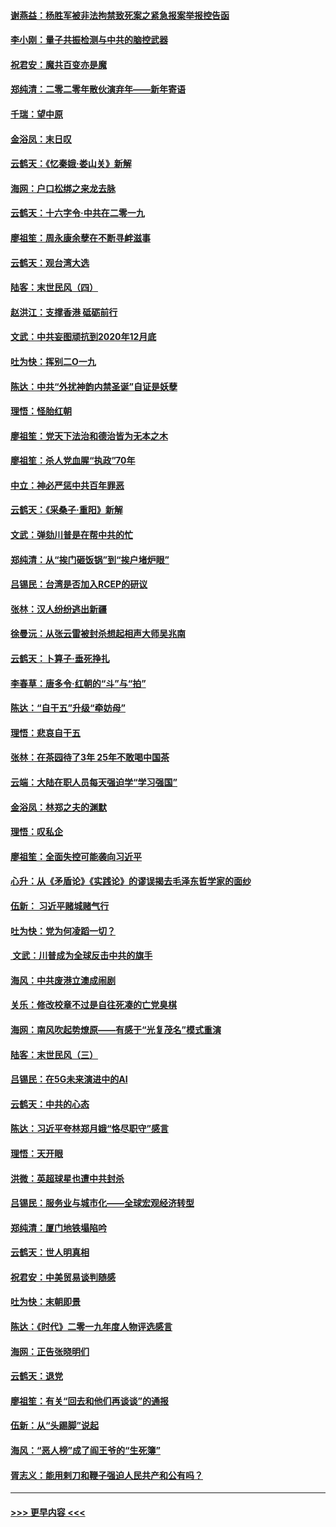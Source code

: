 #### [谢燕益：杨胜军被非法拘禁致死案之紧急报案举报控告函](../pages/nsc993/n11756134.md?t=01010822) 
#### [李小刚：量子共振检测与中共的脑控武器](../pages/nsc993/n11754518.md?t=01010822) 
#### [祝君安：魔共百变亦是魔](../pages/nsc993/n11754469.md?t=01010822) 
#### [郑纯清：二零二零年散伙演弃年——新年寄语](../pages/nsc993/n11754195.md?t=01010822) 
#### [千瑞：望中原](../pages/nsc993/n11754159.md?t=01010822) 
#### [金浴凤：末日叹](../pages/nsc993/n11752359.md?t=01010822) 
#### [云鹤天：《忆秦娥‧娄山关》新解](../pages/nsc993/n11752348.md?t=01010822) 
#### [海网：户口松绑之来龙去脉](../pages/nsc993/n11752328.md?t=01010822) 
#### [云鹤天：十六字令‧中共在二零一九](../pages/nsc993/n11752305.md?t=01010822) 
#### [廖祖笙：周永康余孽在不断寻衅滋事](../pages/nsc993/n11751013.md?t=01010822) 
#### [云鹤天：观台湾大选](../pages/nsc993/n11751007.md?t=01010822) 
#### [陆客：末世民风（四）](../pages/nsc993/n11749203.md?t=01010822) 
#### [赵洪江：支撑香港 砥砺前行](../pages/nsc993/n11748482.md?t=01010822) 
#### [文武：中共妄图顽抗到2020年12月底](../pages/nsc993/n11748446.md?t=01010822) 
#### [吐为快：挥别二O一九](../pages/nsc993/n11748411.md?t=01010822) 
#### [陈达：中共“外扰神韵内禁圣诞”自证是妖孽](../pages/nsc993/n11748226.md?t=01010822) 
#### [理悟：怪胎红朝](../pages/nsc993/n11748206.md?t=01010822) 
#### [廖祖笙：党天下法治和德治皆为无本之木](../pages/nsc993/n11748135.md?t=01010822) 
#### [廖祖笙：杀人党血腥“执政”70年](../pages/nsc993/n11745144.md?t=01010822) 
#### [中立：神必严惩中共百年罪恶](../pages/nsc993/n11744970.md?t=01010822) 
#### [云鹤天：《采桑子‧重阳》新解](../pages/nsc993/n11744948.md?t=01010822) 
#### [文武：弹劾川普是在帮中共的忙](../pages/nsc993/n11744758.md?t=01010822) 
#### [郑纯清：从“挨门砸饭锅”到“挨户堵炉眼”](../pages/nsc993/n11744745.md?t=01010822) 
#### [吕锡民：台湾是否加入RCEP的研议](../pages/nsc993/n11744701.md?t=01010822) 
#### [张林：汉人纷纷逃出新疆](../pages/nsc993/n11743530.md?t=01010822) 
#### [徐曼沅：从张云雷被封杀想起相声大师吴兆南](../pages/nsc993/n11741816.md?t=01010822) 
#### [云鹤天：卜算子‧垂死挣扎](../pages/nsc993/n11739956.md?t=01010822) 
#### [李春草：唐多令‧红朝的“斗”与“拍”](../pages/nsc993/n11739830.md?t=01010822) 
#### [陈达：“自干五”升级“牵妨母”](../pages/nsc993/n11739724.md?t=01010822) 
#### [理悟：悲哀自干五](../pages/nsc993/n11739547.md?t=01010822) 
#### [张林：在茶园待了3年 25年不敢喝中国茶](../pages/nsc993/n11739240.md?t=01010822) 
#### [云端：大陆在职人员每天强迫学“学习强国”](../pages/nsc993/n11738735.md?t=01010822) 
#### [金浴凤：林郑之夫的渊默](../pages/nsc993/n11737735.md?t=01010822) 
#### [理悟：叹私企](../pages/nsc993/n11737715.md?t=01010822) 
#### [廖祖笙：全面失控可能袭向习近平](../pages/nsc993/n11737704.md?t=01010822) 
#### [心升：从《矛盾论》《实践论》的谬误揭去毛泽东哲学家的面纱](../pages/nsc993/n11736962.md?t=01010822) 
#### [伍新： 习近平赌城赌气行](../pages/nsc993/n11736929.md?t=01010822) 
#### [吐为快：党为何凌蹈一切？](../pages/nsc993/n11736915.md?t=01010822) 
#### [ 文武：川普成为全球反击中共的旗手](../pages/nsc993/n11736882.md?t=01010822) 
#### [海风：中共废港立澳成闹剧](../pages/nsc993/n11735857.md?t=01010822) 
#### [关乐：修改校章不过是自往死凑的亡党臭棋](../pages/nsc993/n11735097.md?t=01010822) 
#### [海网：南风吹起势燎原——有感于“光复茂名”模式重演](../pages/nsc993/n11732308.md?t=01010822) 
#### [陆客：末世民风（三）](../pages/nsc993/n11732211.md?t=01010822) 
#### [吕锡民：在5G未来演进中的AI](../pages/nsc993/n11730010.md?t=01010822) 
#### [云鹤天：中共的心态](../pages/nsc993/n11729906.md?t=01010822) 
#### [陈达：习近平夸林郑月娥“恪尽职守”感言](../pages/nsc993/n11729881.md?t=01010822) 
#### [理悟：天开眼](../pages/nsc993/n11729699.md?t=01010822) 
#### [洪微：英超球星也遭中共封杀](../pages/nsc993/n11727243.md?t=01010822) 
#### [吕锡民：服务业与城市化——全球宏观经济转型](../pages/nsc993/n11725845.md?t=01010822) 
#### [郑纯清：厦门地铁塌陷吟](../pages/nsc993/n11725813.md?t=01010822) 
#### [云鹤天：世人明真相](../pages/nsc993/n11725621.md?t=01010822) 
#### [祝君安：中美贸易谈判随感](../pages/nsc993/n11725609.md?t=01010822) 
#### [吐为快：末朝即景](../pages/nsc993/n11723365.md?t=01010822) 
#### [陈达：《时代》二零一九年度人物评选感言](../pages/nsc993/n11723337.md?t=01010822) 
#### [海网：正告张晓明们](../pages/nsc993/n11723228.md?t=01010822) 
#### [云鹤天：退党](../pages/nsc993/n11723056.md?t=01010822) 
#### [廖祖笙：有关“回去和他们再谈谈”的通报](../pages/nsc993/n11722442.md?t=01010822) 
#### [伍新：从“头踢脚”说起](../pages/nsc993/n11722429.md?t=01010822) 
#### [海风：“恶人榜”成了阎王爷的“生死簿”](../pages/nsc993/n11722272.md?t=01010822) 
#### [胥志义：能用剌刀和鞭子强迫人民共产和公有吗？](../pages/nsc993/n11720569.md?t=01010822) 

----
#### [ >>> 更早内容 <<< ](../indexes/nsc993-earlier.md)
